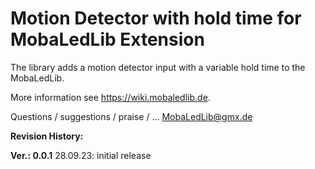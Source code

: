 # Motion Detector with hold time for MobaLedLib Extension

The library adds a motion detector input with a variable hold time to the MobaLedLib.

More information see https://wiki.mobaledlib.de.

Questions / suggestions / praise / ...
  MobaLedLib@gmx.de

**Revision History:**

**Ver.: 0.0.1** 28.09.23:  initial release
